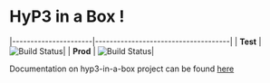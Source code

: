 # HyP3 in a Box !

|----------------------|-------------------------------------|
| **Test** | ![Build Status](https://s3-us-west-2.amazonaws.com/asf-docs/hyp3-in-a-box/test-build-status.svg)|
| **Prod** | ![Build Status](https://s3-us-west-2.amazonaws.com/asf-docs/hyp3-in-a-box/prod-build-status.svg)|


Documentation on hyp3-in-a-box project can be found [here](http://asf-docs.s3-website-us-west-2.amazonaws.com/hyp3-in-a-box/)
